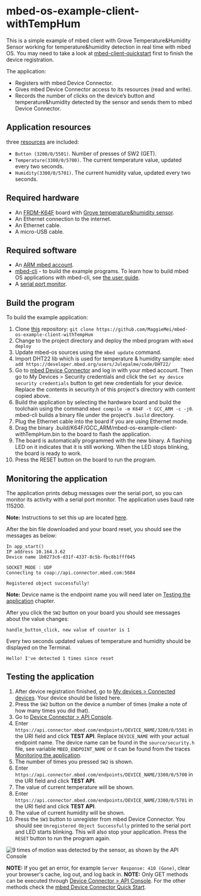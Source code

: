 # mbed-os-example-client-withTempHum

This is a simple example of mbed client with Grove Temperature&Humidity Sensor working for temperature&humidity detection in real time with mbed OS. You may need to take a look at [mbed-client-quickstart](https://github.com/ARMmbed/mbed-client-quickstart) first to finish the device registration.

The application:

* Registers with mbed Device Connector.
* Gives mbed Device Connector access to its resources (read and write).
* Records the number of clicks on the device’s button and temperature&humidity detected by the sensor and sends them to mbed Device Connector.

## Application resources

 three [resources](https://docs.mbed.com/docs/mbed-device-connector-web-interfaces/en/latest/#the-mbed-device-connector-data-model) are included:

* `Button (3200/0/5501)`.  Number of presses of SW2 (GET).
* `Temperature(3300/0/5700)`. The current temperature value, updated every two seconds.
* `Humidity(3300/0/5701)`. The current humidity value, updated every two seconds.

## Required hardware

* An [FRDM-K64F](http://developer.mbed.org/platforms/frdm-k64f/) board with [Grove temperature&humidity sensor](https://developer.mbed.org/components/Grove-TempHumi-Sensor/).
* An Ethernet connection to the internet.
* An Ethernet cable.
* A micro-USB cable.

## Required software

* An [ARM mbed account](https://developer.mbed.org/account/login/?next=/).
* [mbed-cli]( https://github.com/ARMmbed/mbed-cli) - to build the example programs. To learn how to build mbed OS applications with mbed-cli, see [the user guide]( https://github.com/ARMmbed/mbed-cli/blob/master/README.md).
* A [serial port monitor](https://developer.mbed.org/handbook/SerialPC#host-interface-and-terminal-applications).

## Build the program
To build the example application:
1.	Clone [this]( https://github.com/MaggieMei/mbed-os-example-client-withTempHum) repository: `git clone https://github.com/MaggieMei/mbed-os-example-client-withTempHum`
2.	Change to the project directory and deploy the mbed program with `mbed deploy`
3.	Update mbed-os sources using the `mbed update` command.
4.	Import DHT22 lib which is used for temperature & humidity sample: `mbed add https://developer.mbed.org/users/Julepalme/code/DHT22/`
5.	Go to [mbed Device Connector]( https://connector.mbed.com/) and log in with your mbed account. Then go to My Devices > Security credentials and click the `Get my device security credentials` button to get new credentials for your device. Replace the contents in security.h of this project's directory with content copied above.
6.	Build the application by selecting the hardware board and build the toolchain using the command `mbed compile -m K64F -t GCC_ARM -c -j0`. mbed-cli builds a binary file under the project’s `.build` directory.
7.	Plug the Ethernet cable into the board if you are using Ethernet mode.
8.	Drag the binary .build/K64F/GCC_ARM/mbed-os-example-client-withTempHum.bin to the board to flash the application.
9.	The board is automatically programmed with the new binary. A flashing LED on it indicates that it is still working. When the LED stops blinking, the board is ready to work.
10.	Press the RESET button on the board to run the program.

## Monitoring the application

The application prints debug messages over the serial port, so you can monitor its activity with a serial port monitor. The application uses baud rate 115200.

**Note:** Instructions to set this up are located [here](https://developer.mbed.org/handbook/SerialPC#host-interface-and-terminal-applications).

After the bin file downloaded and your board reset, you should see the messages as below:

```
In app_start()
IP address 10.164.3.62
Device name 1b0273c6-d31f-4337-8c5b-fbc8b1fff045

SOCKET_MODE : UDP
Connecting to coap://api.connector.mbed.com:5684

Registered object successfully!
```

**Note:** Device name is the endpoint name you will need later on [Testing the application](https://github.com/MaggieMei/mbed-client-withTempHum#testing-the-application) chapter.

After you click the `SW2` button on your board you should see messages about the value changes:

```
handle_button_click, new value of counter is 1
```

Every two seconds updated values of temperature and humidity should be displayed on the Terminal.

```
Hello! I've detected 1 times since reset
```

## Testing the application

1. After device registration finished, go to [My devices > Connected devices](https://connector.mbed.com/#endpoints). Your device should be listed here.
2. Press the `SW2` button on the device a number of times (make a note of how many times you did that).
3. Go to [Device Connector > API Console](https://connector.mbed.com/#console).
4. Enter `https://api.connector.mbed.com/endpoints/DEVICE_NAME/3200/0/5501` in the URI field and click **TEST API**. Replace `DEVICE_NAME` with your actual endpoint name. The device name can be found in the `source/security.h` file, see variable `MBED_ENDPOINT_NAME` or it can be found from the traces [Monitoring the application](https://github.com/ARMmbed/mbed-client-quickstart#monitoring-the-application).
5. The number of times you pressed `SW2` is shown.
6. Enter `https://api.connector.mbed.com/endpoints/DEVICE_NAME/3300/0/5700` in the URI field and click **TEST API**.
7. The value of current temperature will be shown.
8. Enter `https://api.connector.mbed.com/endpoints/DEVICE_NAME/3300/0/5701` in the URI field and click **TEST API**.
9. The value of current humidity will be shown.
10. Press the `SW3` button to unregister from mbed Device Connector. You should see `Unregistered Object Successfully` printed to the serial port and LED starts blinking. This will also stop your application. Press the `RESET` button to run the program again.

![9 times of motion was detected by the sensor, as shown by the API Console](clicks.PNG)

**NOTE:** If you get an error, for example `Server Response: 410 (Gone)`, clear your browser's cache, log out, and log back in. 
**NOTE:** Only GET methods can be executed through [Device Connector > API Console](https://connector.mbed.com/#console). For the other methods check the [mbed Device Connector Quick Start](https://github.com/ARMmbed/mbed-connector-api-node-quickstart).
